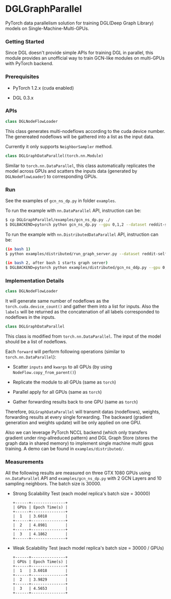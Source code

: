 # DGLGraphParallel

PyTorch data parallelism solution for training DGL(Deep Graph Library) models on Single-Machine-Multi-GPUs.

### Getting Started

Since DGL doesn't provide simple APIs for training DGL in parallel, this module provides an unofficial way to train GCN-like modules on multi-GPUs with PyTorch backend.

### Prerequisites

* PyTorch 1.2.x (cuda enabled)

* DGL 0.3.x

### APIs

```python
class DGLNodeFlowLoader
```
This class generates multi-nodeflows according to the cuda device number. The genereated nodeflows will be gathered into a list as the input data.

Currently it only supports `NeighborSampler` method.

```python
class DGLGraphDataParallel(torch.nn.Module)
```
Similar to `torch.nn.DataParallel`, this class automatically replicates the model across GPUs and scatters the inputs data (generated by `DGLNodeFlowLoader`) to corresponding GPUs.

### Run

See the examples of `gcn_ns_dp.py` in folder `examples`.

To run the example with `nn.DataParallel` API, instruction can be:

```sh
$ cp DGLGraphParallel/examples/gcn_ns_dp.py ./
$ DGLBACKEND=pytorch python gcn_ns_dp.py --gpu 0,1,2 --dataset reddit-self-loop --num-neighbors 10 --batch-size 30000 --test-batch-size 30000
```

To run the example with `nn.DistributedDataParallel` API, instruction can be:

```sh
(in bash 1)
$ python examples/distributed/run_graph_server.py --dataset reddit-self-loop --num-workers 3
```

```sh
(in bash 2, after bash 1 starts graph server)
$ DGLBACKEND=pytorch python examples/distributed/gcn_ns_ddp.py --gpu 0,1,2 --dataset reddit-self-loop --num-neighbors 10 --batch-size 10000 --test-batch-size 10000
```

### Implementation Details

```python
class DGLNodeFlowLoader
```
It will generate same number of nodeflows as the `torch.cuda.device_count()` and gather them into a list for inputs. Also the `labels` will be returned as the concatenation of all labels corresponded to nodeflows in the inputs.

```python
class DGLGraphDataParallel
```
This class is modified from `torch.nn.DataParallel`. The input of the model should be a list of nodeflows. 

Each `forward` will perform following operations (similar to `torch.nn.DataParallel`):

  * Scatter `inputs` and `kwargs` to all GPUs (by using `NodeFlow.copy_from_parent()`)

  * Replicate the module to all GPUs (same as `torch`)

  * Parallel apply for all GPUs (same as `torch`)

  * Gather forwarding results back to one GPU (same as `torch`)

Therefore, `DGLGraphDataParallel` will transmit datas (nodeflows), weights, forwarding results at every single forwarding. The backward (gradient generation and weights update) will be only applied on one GPU.

Also we can leverage PyTorch NCCL backend (which only transfers gradient under ring-allreduced pattern) and DGL Graph Store (stores the graph data in shared memory) to implement single machine multi gpus training. A demo can be found in `examples/distributed/`.

### Measurements

All the following results are measured on three GTX 1080 GPUs using `nn.DataParallel` API and `examples/gcn_ns_dp.py` with 2 GCN Layers and 10 sampling neighbors. The batch size is 30000.

* Strong Scalability Test (each model replica's batch size = 30000)
  
  ```
  +------+---------------+  
  | GPUs | Epoch Time(s) |  
  +------+---------------+  
  |  1   | 3.6018        |  
  +------+---------------+  
  |  2   | 4.8981        |  
  +------+---------------+  
  |  3   | 4.1862        |  
  +------+---------------+ 
  ```

* Weak Scalability Test (each model replica's batch size = 30000 / GPUs)
  
  ```
  +------+---------------+
  | GPUs | Epoch Time(s) |
  +------+---------------+
  |  1   | 3.6018        |
  +------+---------------+
  |  2   | 3.9829        |
  +------+---------------+
  |  3   | 4.5653        |
  +------+---------------+
  ```
